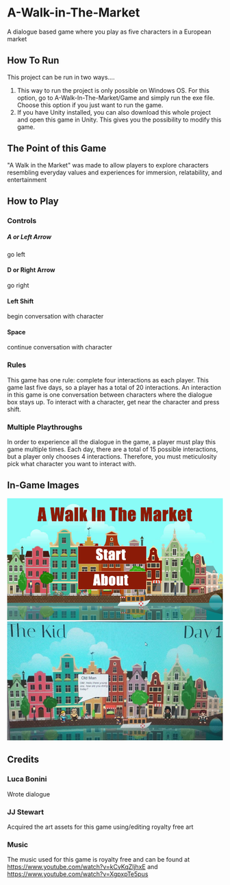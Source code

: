 # A-Walk-in-The-Market
A dialogue based game where you play as five characters in a European market

## How To Run
This project can be run in two ways….
1)	This way to run the project is only possible on Windows OS. For this option, go to A-Walk-In-The-Market/Game and simply run the exe file. Choose this option if you just want to run the game.
2)	If you have Unity installed, you can also download this whole project and open this game in Unity. This gives you the possibility to modify this game.

## The Point of this Game
"A Walk in the Market" was made to allow players to explore characters resembling everyday values and experiences for immersion, relatability, and entertainment 	

## How to Play
### Controls
##### A or Left Arrow 
go left 
#### D or Right Arrow 
go right 
#### Left Shift 
begin conversation with character 
#### Space 
continue conversation with character 

### Rules
This game has one rule: complete four interactions as each player. This game last five days, so a player has a total of 20 interactions. An interaction in this game is one conversation between characters where the dialogue box stays up. To interact with a character, get near the character and press shift.

### Multiple Playthroughs
In order to experience all the dialogue in the game, a player must play this game multiple times. Each day, there are a total of 15 possible interactions, but a player only chooses 4 interactions. Therefore, you must meticulosity pick what character you want to interact with.

## In-Game Images
![](TitleScreen.png)
![](InGameImage.png)

## Credits
### Luca Bonini 
Wrote dialogue
### JJ Stewart 
Acquired the art assets for this game using/editing royalty free art
### Music 
The music used for this game is royalty free and can be found at https://www.youtube.com/watch?v=kCvKqZljhxE and https://www.youtube.com/watch?v=XgpxpTe5pus 
